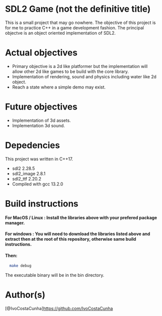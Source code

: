 # SDL2 Game (not the definitive title)
This is a small project that may go nowhere.
The objective of this project is for me to practice C++ in a game development fashion.
The principal objectve is an object oriented implementation of SDL2.

# Actual objectives
- Primary objective is a 2d like platformer but the implementation will allow other 2d like games to be build with the core library.
- Implementation of rendering, sound and physics including water like 2d object.
- Reach a state where a simple demo may exist.

# Future objectives
- Implementation of 3d assets.
- Implementation 3d sound.

# Depedencies
This project was written in C++17.

- sdl2 2.28.5
- sdl2_image 2.8.1
- sdl2_ttf 2.20.2
- Compiled with gcc 13.2.0

# Build instructions
#### For MacOS / Linux : Install the libraries above with your prefered package manager.
#### For windows : You will need to download the libraries listed above and extract then at the root of this repository, otherwise same build instructions.
#### Then:
```bash
  make debug
```

The executable binary will be in the bin directory.

# Author(s)
[@IvoCostaCunha]https://github.com/IvoCostaCunha